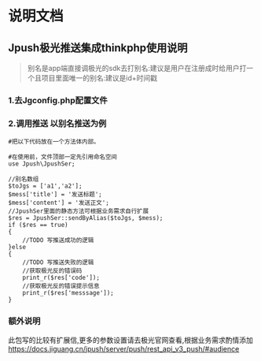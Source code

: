 # 说明文档
## Jpush极光推送集成thinkphp使用说明
> 别名是app端直接调极光的sdk去打别名:建议是用户在注册成时给用户打一个且项目里面唯一的别名:建议是id+时间戳

### 1.去Jgconfig.php配置文件
### 2.调用推送 以别名推送为例

```
#把以下代码放在一个方法体内部。

#在使用前，文件顶部一定先引用命名空间
use Jpush\JpushSer;

//别名数组
$toJgs = ['a1','a2'];
$mess['title'] = '发送标题';
$mess['content'] = '发送正文';
//JpushSer里面的静态方法可根据业务需求自行扩展
$res = JpushSer::sendByAlias($toJgs, $mess);
if ($res == true)
{
    //TODO 写推送成功的逻辑
}else
{
    //TODO 写推送失败的逻辑
    //获取极光反的错误码
    print_r($res['code']);
    //获取极光反的错误提示信息
    print_r($res['messsage']);
}
```

### 额外说明
此包写的比较有扩展信,更多的参数设置请去极光官网查看,根据业务需求酌情添加
https://docs.jiguang.cn/jpush/server/push/rest_api_v3_push/#audience